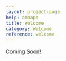 ```yaml
---
layout: project-page
help: ambapo
title: Welcome
category: Welcome
reference: welcome
---
```


Coming Soon!